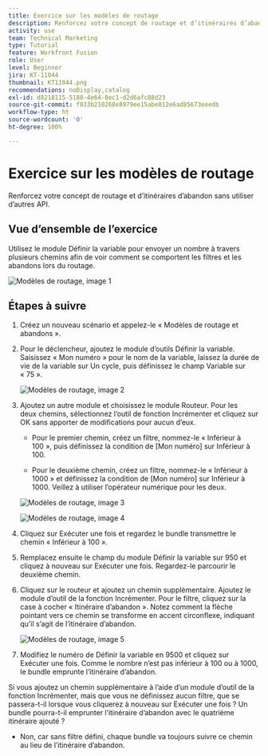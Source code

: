 ```yaml
---
title: Exercice sur les modèles de routage
description: Renforcez votre concept de routage et d’itinéraires d’abandon sans utiliser d’autres API.
activity: use
team: Technical Marketing
type: Tutorial
feature: Workfront Fusion
role: User
level: Beginner
jira: KT-11044
thumbnail: KT11044.png
recommendations: noDisplay,catalog
exl-id: d8218115-5180-4e64-8ec1-d2d6afc88d23
source-git-commit: f033b210268e8979ee15abe812e6ad85673eeedb
workflow-type: ht
source-wordcount: '0'
ht-degree: 100%

---
```


# Exercice sur les modèles de routage

Renforcez votre concept de routage et d’itinéraires d’abandon sans utiliser d’autres API.

## Vue d’ensemble de l’exercice

Utilisez le module Définir la variable pour envoyer un nombre à travers plusieurs chemins afin de voir comment se comportent les filtres et les abandons lors du routage.

![Modèles de routage, image 1](../12-exercises/assets/routing-patterns-walkthrough-1.png)

## Étapes à suivre

1. Créez un nouveau scénario et appelez-le « Modèles de routage et abandons ».
1. Pour le déclencheur, ajoutez le module d’outils Définir la variable. Saisissez « Mon numéro » pour le nom de la variable, laissez la durée de vie de la variable sur Un cycle, puis définissez le champ Variable sur « 75 ».

   ![Modèles de routage, image 2](../12-exercises/assets/routing-patterns-walkthrough-2.png)

1. Ajoutez un autre module et choisissez le module Routeur. Pour les deux chemins, sélectionnez l’outil de fonction Incrémenter et cliquez sur OK sans apporter de modifications pour aucun d’eux.

   + Pour le premier chemin, créez un filtre, nommez-le « Inférieur à 100 », puis définissez la condition de [Mon numéro] sur Inférieur à 100.

   + Pour le deuxième chemin, créez un filtre, nommez-le « Inférieur à 1000 » et définissez la condition de [Mon numéro] sur Inférieur à 1000. Veillez à utiliser l’opérateur numérique pour les deux.

   ![Modèles de routage, image 3](../12-exercises/assets/routing-patterns-walkthrough-3.png)

   ![Modèles de routage, image 4](../12-exercises/assets/routing-patterns-walkthrough-4.png)

1. Cliquez sur Exécuter une fois et regardez le bundle transmettre le chemin « Inférieur à 100 ».
1. Remplacez ensuite le champ du module Définir la variable sur 950 et cliquez à nouveau sur Exécuter une fois. Regardez-le parcourir le deuxième chemin.
1. Cliquez sur le routeur et ajoutez un chemin supplémentaire. Ajoutez le module d’outil de la fonction Incrémenter. Pour le filtre, cliquez sur la case à cocher « Itinéraire d’abandon ». Notez comment la flèche pointant vers ce chemin se transforme en accent circonflexe, indiquant qu’il s’agit de l’itinéraire d’abandon.

   ![Modèles de routage, image 5](../12-exercises/assets/routing-patterns-walkthrough-5.png)

1. Modifiez le numéro de Définir la variable en 9500 et cliquez sur Exécuter une fois. Comme le nombre n’est pas inférieur à 100 ou à 1000, le bundle emprunte l’itinéraire d’abandon.

Si vous ajoutez un chemin supplémentaire à l’aide d’un module d’outil de la fonction Incrémenter, mais que vous ne définissez aucun filtre, que se passera-t-il lorsque vous cliquerez à nouveau sur Exécuter une fois ? Un bundle pourra-t-il emprunter l’itinéraire d’abandon avec le quatrième itinéraire ajouté ?

+ Non, car sans filtre défini, chaque bundle va toujours suivre ce chemin au lieu de l’itinéraire d’abandon.
